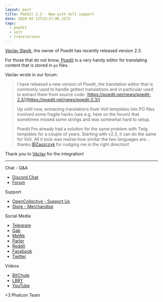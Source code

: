 ```yaml
---
layout: post
title: PoEdit 2.3 - Now with Volt support
date: 2020-02-12T23:27:06.257Z
tags:
  - poedit
  - volt
  - translations
---
```

[Václav Slavík](https://github.com/vslavik), the owner of Poedit has recently released version 2.3.

<!--more-->

For those that do not know, [Poedit](https://poedit.net) is a very handy editor for translating content that is stored in `po` files. 

Václav wrote in our forum:

> I have released a new version of Poedit, the translation editor that is commonly used to handle gettext translations and in particular used to extract them from source code: [https://poedit.net/news/poedit-2.3/](https://poedit.net/news/poedit-2.3/)
>
> Up until now, extracting translations from Volt templates into PO files involved some fragile hacks (see e.g. here on the forum) that sometimes missed some strings and was somewhat hard to setup.
>
> Poedit Pro already had a solution for the same problem with Twig templates for a couple of years. Starting with v2.3, it can do the same for Volt. All it took was realize how similar the two languages are... thanks [@Zaszczyk](https://github.com/Zaszczyk) for nudging me in the right direction!

Thank you to [Václav](https://github.com/vslavik) for the integration!


<hr>

Chat - Q&A

* [Discord Chat](https://phalcon.io/discord)
* [Forum](https://phalcon.link/forum)

Support

* [OpenCollective - Support Us](https://phalcon.io/fund)
* [Store - Merchandise](https://phalcon.io/store)

Social Media

* [Telegram](https://phalcon.io/telegram)
* [Gab](https://phalcon.io/gab)
* [MeWe](https://phalcon.io/mewe)
* [Parler](https://phalcon.io/parler)
* [Reddit](https://phalcon.io/reddit)
* [Facebook](https://phalcon.io/fb)
* [Twitter](https://phalcon.io/t)

Videos

* [BitChute](https://phalcon.io/bitchute)
* [LBRY](https://phalcon.io/lbry)
* [YouTube](https://phalcon.io/youtube)

<3 Phalcon Team
